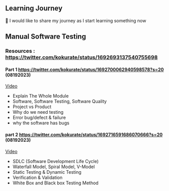## Learning Journey
🤖  I would like to share my journey as I start learning something now 


## Manual Software Testing
### Resources : https://twitter.com/kokurate/status/1692693137540755698
#### Part 1 https://twitter.com/kokurate/status/1692700062940598578?s=20 (08192023) 
[Video](https://youtu.be/oOvURgHcd4w)
- Explain The Whole Module
- Software, Software Testing, Software Quality
- Project vs Product
- Why do we need testing
- Error bug/defect & failure
- why the software has bugs
#### part 2 https://twitter.com/kokurate/status/1692716591686070666?s=20 (08192023)
[Video](https://youtu.be/5_gi2-SZZWM)
- SDLC (Software Development Life Cycle)
- Waterfall Model, Spiral Model, V-Model
- Static Testing & Dynamic Testing
- Verification & Validation
- White Box and Black box Testing Method
